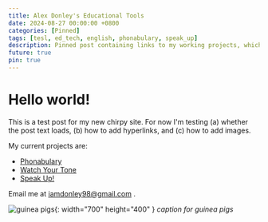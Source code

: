 ```yaml
---
title: Alex Donley's Educational Tools
date: 2024-08-27 00:00:00 +0800
categories: [Pinned]
tags: [tesl, ed_tech, english, phonabulary, speak_up]
description: Pinned post containing links to my working projects, which I use in my classroom.
future: true
pin: true
---
```


# Hello world! 

This is a test post for my new chirpy site. For now I'm testing (a) whether the post text loads, (b) how to add hyperlinks, and (c) how to add images.

My current projects are:
  - [Phonabulary](alexdonley.github.io/phonabulary)
  - [Watch Your Tone](alexdonley.github.io/watch_your_tone)
  - [Speak Up!](alexdonley.github.io/speak_up)

Email me at <iamdonley98@gmail.com> .

![guinea pigs](https://images.unsplash.com/photo-1548767797-d8c844163c4c?q=80&w=1171&auto=format&fit=crop&ixlib=rb-4.0.3&ixid=M3wxMjA3fDB8MHxwaG90by1wYWdlfHx8fGVufDB8fHx8fA%3D%3D){: width="700" height="400" }
_caption for guinea pigs_
